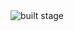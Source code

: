 <IMG SRC="https://travis-ci.org/siddht4/youtube_dl_lite_custom.svg?branch=master" alt="built stage">
